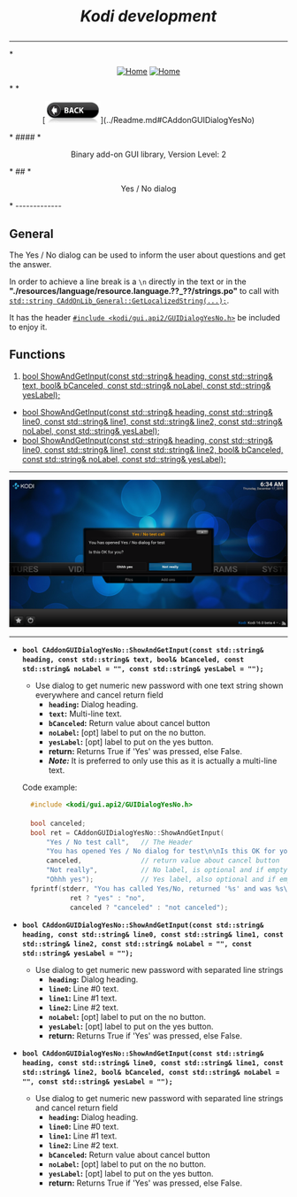 # *<p align="center">Kodi development</p>*
-------------
*<p align="center">
  [<img src="http://kodi.wiki/images/c/c9/Logo.png" alt="Home">](http://kodi.tv/)
  [<img src="http://kodi.wiki/images/5/52/Zappy.png" alt="Home" width="100" height="100">](http://kodi.tv/)
</p>*
*<p align="center">
  [<img src="help.BackButton.png" alt="Back" width="100" height="40">](../Readme.md#CAddonGUIDialogYesNo)
</p>*
#### *<p align="center">Binary add-on GUI library, Version Level: 2</p>*
## *<p align="center">Yes / No dialog</p>*
-------------

General
-------------

The Yes / No dialog can be used to inform the user about questions and get the answer.

In order to achieve a line break is a `\n` directly in the text or in the **"./resources/language/resource.language.??_??/strings.po"** to call with
[`std::string CAddOnLib_General::GetLocalizedString(...);`](../../addon.api2/docs/General.md#CAddOnLib_General_GetLocalizedString).

It has the header [`#include <kodi/gui.api2/GUIDialogYesNo.h>`](../GUIDialogYesNo.h) be included to enjoy it.

Functions
-------------

1. [bool ShowAndGetInput(const std::string& heading, const std::string& text, bool& bCanceled, const std::string& noLabel, const std::string& yesLabel);](#CAddonGUIDialogYesNo_ShowAndGetInput_1)
* [bool ShowAndGetInput(const std::string& heading, const std::string& line0, const std::string& line1, const std::string& line2, const std::string& noLabel, const std::string& yesLabel);](#CAddonGUIDialogYesNo_ShowAndGetInput_2)
* [bool ShowAndGetInput(const std::string& heading, const std::string& line0, const std::string& line1, const std::string& line2, bool& bCanceled, const std::string& noLabel, const std::string& yesLabel);](#CAddonGUIDialogYesNo_ShowAndGetInput_3)

-------------

*<p align="center">![SUID](help.GUIDialogYesNo.png)</p>*

-------------

*  <a id="CAddonGUIDialogYesNo_ShowAndGetInput_1"></a>
**`bool CAddonGUIDialogYesNo::ShowAndGetInput(const std::string& heading, const std::string& text, bool& bCanceled, const std::string& noLabel = "", const std::string& yesLabel = "");`**
    * Use dialog to get numeric new password with one text string shown everywhere and cancel return field
      * **`heading`:** Dialog heading.
      * **`text`:** Multi-line text.
      * **`bCanceled`:** Return value about cancel button
      * **`noLabel`:** [opt] label to put on the no button.
      * **`yesLabel`:** [opt] label to put on the yes button.
      * **return:** Returns True if 'Yes' was pressed, else False.
      * ***Note:*** It is preferred to only use this as it is actually a multi-line text.

    Code example:
    ```cpp
      #include <kodi/gui.api2/GUIDialogYesNo.h>

      bool canceled;
      bool ret = CAddonGUIDialogYesNo::ShowAndGetInput(
          "Yes / No test call",   // The Header
          "You has opened Yes / No dialog for test\n\nIs this OK for you?",
          canceled,               // return value about cancel button
          "Not really",           // No label, is optional and if empty "No"
          "Ohhh yes");            // Yes label, also optional and if empty "Yes"
      fprintf(stderr, "You has called Yes/No, returned '%s' and was %s\n",
                ret ? "yes" : "no",
                canceled ? "canceled" : "not canceled");
    ```

*  <a id="CAddonGUIDialogYesNo_ShowAndGetInput_2"></a>
**`bool CAddonGUIDialogYesNo::ShowAndGetInput(const std::string& heading, const std::string& line0, const std::string& line1, const std::string& line2, const std::string& noLabel = "", const std::string& yesLabel = "");`**
    * Use dialog to get numeric new password with separated line strings
      * **`heading`:** Dialog heading.
      * **`line0`:** Line #0 text.
      * **`line1`:** Line #1 text.
      * **`line2`:** Line #2 text.
      * **`noLabel`:** [opt] label to put on the no button.
      * **`yesLabel`:** [opt] label to put on the yes button.
      * **return:** Returns True if 'Yes' was pressed, else False.

*  <a id="CAddonGUIDialogYesNo_ShowAndGetInput_3"></a>
**`bool CAddonGUIDialogYesNo::ShowAndGetInput(const std::string& heading, const std::string& line0, const std::string& line1, const std::string& line2, bool& bCanceled, const std::string& noLabel = "", const std::string& yesLabel = "");`**
    * Use dialog to get numeric new password with separated line strings and cancel return field
      * **`heading`:** Dialog heading.
      * **`line0`:** Line #0 text.
      * **`line1`:** Line #1 text.
      * **`line2`:** Line #2 text.
      * **`bCanceled`:** Return value about cancel button
      * **`noLabel`:** [opt] label to put on the no button.
      * **`yesLabel`:** [opt] label to put on the yes button.
      * **return:** Returns True if 'Yes' was pressed, else False.
